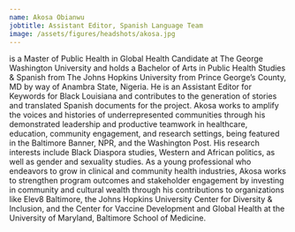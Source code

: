 ```yaml
---
name: Akosa Obianwu
jobtitle: Assistant Editor, Spanish Language Team
image: /assets/figures/headshots/akosa.jpg
---
```

is a Master of Public Health in Global Health Candidate at The George Washington University and holds a Bachelor of Arts in Public Health Studies & Spanish from The Johns Hopkins University from Prince George’s County, MD by way of Anambra State, Nigeria. He is an Assistant Editor for Keywords for Black Louisiana and contributes to the generation of stories and translated Spanish documents for the project. Akosa works to amplify the voices and histories of underrepresented communities through his demonstrated leadership and productive teamwork in healthcare, education, community engagement, and research settings, being featured in the Baltimore Banner, NPR, and the Washington Post. His research interests include Black Diaspora studies, Western and African politics, as well as gender and sexuality studies. As a young professional who endeavors to grow in clinical and community health industries, Akosa works to strengthen program outcomes and stakeholder engagement by investing in community and cultural wealth through his contributions to organizations like Elev8 Baltimore, the Johns Hopkins University Center for Diversity & Inclusion, and the Center for Vaccine Development and Global Health at the University of Maryland, Baltimore School of Medicine. 